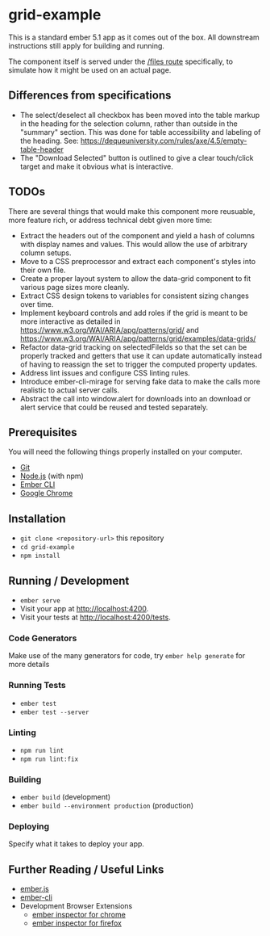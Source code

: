 # grid-example

This is a standard ember 5.1 app as it comes out of the box.  All downstream instructions still apply for building and running.

The component itself is served under the [/files route](http://localhost:4200/files) specifically, to simulate how it might be used on an actual page.

## Differences from specifications

* The select/deselect all checkbox has been moved into the table markup in the heading for the selection column, rather than outside in the "summary" section.  This was done for table accessibility and labeling of the heading.  See: https://dequeuniversity.com/rules/axe/4.5/empty-table-header
* The "Download Selected" button is outlined to give a clear touch/click target and make it obvious what is interactive.

## TODOs

There are several things that would make this component more reusuable, more feature rich, or address technical debt given more time:

* Extract the headers out of the component and yield a hash of columns with display names and values.  This would allow the use of arbitrary column setups.
* Move to a CSS preprocessor and extract each component's styles into their own file.
* Create a proper layout system to allow the data-grid component to fit various page sizes more cleanly.
* Extract CSS design tokens to variables for consistent sizing changes over time.
* Implement keyboard controls and add roles if the grid is meant to be more interactive as detailed in https://www.w3.org/WAI/ARIA/apg/patterns/grid/ and https://www.w3.org/WAI/ARIA/apg/patterns/grid/examples/data-grids/
* Refactor data-grid tracking on selectedFileIds so that the set can be properly tracked and getters that use it can update automatically instead of having to reassign the set to trigger the computed property updates.
* Address lint issues and configure CSS linting rules.
* Introduce ember-cli-mirage for serving fake data to make the calls more realistic to actual server calls.
* Abstract the call into window.alert for downloads into an download or alert service that could be reused and tested separately.

## Prerequisites

You will need the following things properly installed on your computer.

* [Git](https://git-scm.com/)
* [Node.js](https://nodejs.org/) (with npm)
* [Ember CLI](https://cli.emberjs.com/release/)
* [Google Chrome](https://google.com/chrome/)

## Installation

* `git clone <repository-url>` this repository
* `cd grid-example`
* `npm install`

## Running / Development

* `ember serve`
* Visit your app at [http://localhost:4200](http://localhost:4200).
* Visit your tests at [http://localhost:4200/tests](http://localhost:4200/tests).

### Code Generators

Make use of the many generators for code, try `ember help generate` for more details

### Running Tests

* `ember test`
* `ember test --server`

### Linting

* `npm run lint`
* `npm run lint:fix`

### Building

* `ember build` (development)
* `ember build --environment production` (production)

### Deploying

Specify what it takes to deploy your app.

## Further Reading / Useful Links

* [ember.js](https://emberjs.com/)
* [ember-cli](https://cli.emberjs.com/release/)
* Development Browser Extensions
  * [ember inspector for chrome](https://chrome.google.com/webstore/detail/ember-inspector/bmdblncegkenkacieihfhpjfppoconhi)
  * [ember inspector for firefox](https://addons.mozilla.org/en-US/firefox/addon/ember-inspector/)
